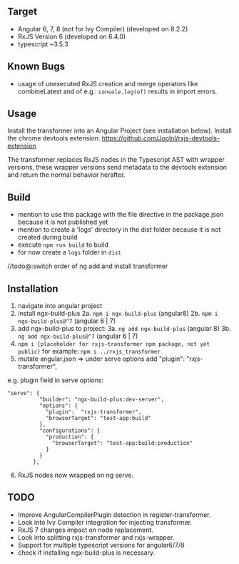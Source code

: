 ## Target
* Angular 6, 7, 8 (not for Ivy Compiler) (developed on 8.2.2)
* RxJS Version 6 (developed on 6.4.0)
* typescript ~3.5.3

## Known Bugs
* usage of unexecuted RxJS creation and merge operators like
combineLatest and of e.g.:
 ```console.log(of)```
 results in import errors.

## Usage
Install the transformer into an Angular Project (see installation below).
Install the chrome devtools extension: https://github.com/Joolnl/rxjs-devtools-extension

The transformer replaces RxJS nodes in the Typescript AST with wrapper versions,
these wrapper versions send metadata to the devtools extension and return the normal
behavior herafter.

## Build
- mention to use this package with the file directive in the package.json because it is not published yet
- mention to create a 'logs' directory in the dist folder because it is not created during build
- execute `npm run build` to build
- for now create a `logs` folder in `dist`

//todo@:switch order of ng add and install transformer
## Installation
1. navigate into angular project
2. install ngx-build-plus
2a. ```npm i ngx-build-plus``` (angular8)
2b. ```npm i ngx-build-plus@^7``` (angular 6 | 7)
3. add ngx-build-plus to project:
3a. ```ng add ngx-build-plus``` (angular 8)
3b. ```ng add ngx-build-plus@^7``` (angular 6 | 7)
4. ```npm i {placeholder for rxjs-transformer npm package, not yet public}``` for example: ```npm i ../rxjs_transformer```
5. mutate angular.json => under serve options add "plugin":  "rxjs-transformer",

e.g. plugin field in serve options:

```
"serve": {
          "builder": "ngx-build-plus:dev-server",
          "options": {
            "plugin":  "rxjs-transformer",
            "browserTarget": "test-app:build"
          },
          "configurations": {
            "production": {
              "browserTarget": "test-app:build:production"
            }
          }
        },
``` 

6. RxJS nodes now wrapped on ng serve.

## TODO
* Improve AngularCompilerPlugin detection in register-transformer.
* Look into Ivy Compiler integration for injecting transformer.
* RxJS 7 changes impact on node replacement.
* Look into splitting rxjs-transformer and rxjs-wrapper.
* Support for multiple typescript versions for angular6/7/8
* check if installing ngx-build-plus is necessary.
